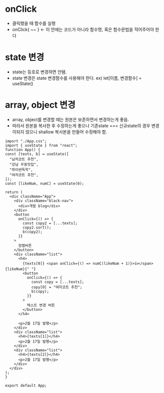 # onClick

- 클릭했을 때 함수를 실행
- onClick{ ~~ } <- 이 안에는 코드가 아니라 함수명, 혹은 함수문법을 적어주어야 한다

# state 변경

- state는 등호로 변경하면 안됌.
- state 변경은 state 변경함수를 사용해야 한다. ex) let[이름, 변경함수] = useState()

# array, object 변경

- array, object를 변경할 때는 원본은 보존하면서 변경하는게 좋음.
- 따라서 원본을 복사한 후 수정하는게 좋으나 기존state === 신규state의 경우 변경이되지 않으니 shallow 복사본을 만들어 수정해야 함.

```
import "./App.css";
import { useState } from "react";
function App() {
const [texts, b] = useState([
  "남자코트 추천",
  "강남 우동맛집",
  "파이썬독학",
  "여자코트 추천",
]);
const [likeNum, numC] = useState(0);

return (
  <div className="App">
    <div className="black-nav">
      <div>개발 blog</div>
    </div>
    <button
      onClick={() => {
        const copy2 = [...texts];
        copy2.sort();
        b(copy2);
      }}
    >
      정렬버튼
    </button>
    <div className="list">
      <h4>
        {texts[0]} <span onClick={() => numC(likeNum + 1)}>👍</span> {likeNum}{" "}
        <button
          onClick={() => {
            const copy = [...texts];
            copy[0] = "여자코트 추천";
            b(copy);
          }}
        >
          텍스트 변경 버튼
        </button>
      </h4>

      <p>2월 17일 발행</p>
    </div>
    <div className="list">
      <h4>{texts[1]}</h4>
      <p>2월 17일 발행</p>
    </div>
    <div className="list">
      <h4>{texts[2]}</h4>
      <p>2월 17일 발행</p>
    </div>
  </div>
);
}

export default App;

```
